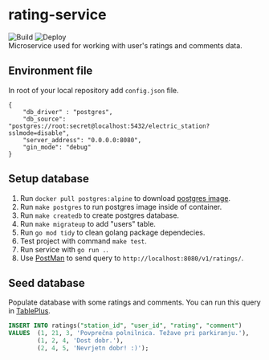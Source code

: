 # rating-service
![Build](https://github.com/rso-project-2021/rating-service/actions/workflows/build.yml/badge.svg)
![Deploy](https://github.com/rso-project-2021/rating-service/actions/workflows/deploy.yml/badge.svg)  
Microservice used for working with user's ratings and comments data.

## Environment file
In root of your local repository add `config.json` file.
```
{
    "db_driver" : "postgres",
    "db_source": "postgres://root:secret@localhost:5432/electric_station?sslmode=disable",
    "server_address": "0.0.0.0:8080",
    "gin_mode": "debug"
}
```

## Setup database
1. Run `docker pull postgres:alpine` to download [postgres image](https://hub.docker.com/_/postgres).
2. Run `make postgres` to run postgres image inside of container.
3. Run `make createdb` to create postgres database.
4. Run `make migrateup` to add "users" table.
5. Run `go mod tidy` to clean golang package dependecies.
6. Test project with command `make test`.
7. Run service with `go run .`.
8. Use [PostMan](https://www.postman.com/) to send query to `http://localhost:8080/v1/ratings/`.

## Seed database
Populate database with some ratings and comments. You can run this query in [TablePlus](https://tableplus.com/).
```sql
INSERT INTO ratings("station_id", "user_id", "rating", "comment")
VALUES 	(1, 21, 3, 'Povprečna polnilnica. Težave pri parkiranju.'),
        (1, 2, 4, 'Dost dobr.'),
	    (2, 4, 5, 'Nevrjetn dobr! :)');
```
